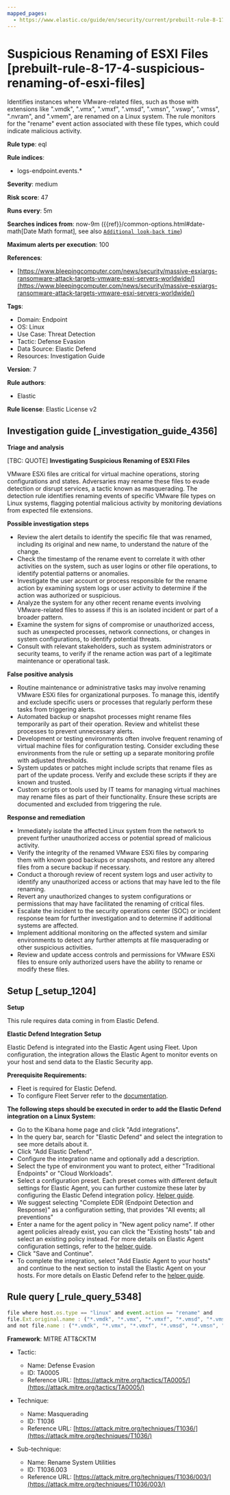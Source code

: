 ```yaml
---
mapped_pages:
  - https://www.elastic.co/guide/en/security/current/prebuilt-rule-8-17-4-suspicious-renaming-of-esxi-files.html
---
```


# Suspicious Renaming of ESXI Files [prebuilt-rule-8-17-4-suspicious-renaming-of-esxi-files]

Identifies instances where VMware-related files, such as those with extensions like ".vmdk", ".vmx", ".vmxf", ".vmsd", ".vmsn", ".vswp", ".vmss", ".nvram", and ".vmem", are renamed on a Linux system. The rule monitors for the "rename" event action associated with these file types, which could indicate malicious activity.

**Rule type**: eql

**Rule indices**:

* logs-endpoint.events.*

**Severity**: medium

**Risk score**: 47

**Runs every**: 5m

**Searches indices from**: now-9m ({{ref}}/common-options.html#date-math[Date Math format], see also [`Additional look-back time`](docs-content://solutions/security/detect-and-alert/create-detection-rule.md#rule-schedule))

**Maximum alerts per execution**: 100

**References**:

* [https://www.bleepingcomputer.com/news/security/massive-esxiargs-ransomware-attack-targets-vmware-esxi-servers-worldwide/](https://www.bleepingcomputer.com/news/security/massive-esxiargs-ransomware-attack-targets-vmware-esxi-servers-worldwide/)

**Tags**:

* Domain: Endpoint
* OS: Linux
* Use Case: Threat Detection
* Tactic: Defense Evasion
* Data Source: Elastic Defend
* Resources: Investigation Guide

**Version**: 7

**Rule authors**:

* Elastic

**Rule license**: Elastic License v2

## Investigation guide [_investigation_guide_4356]

**Triage and analysis**

[TBC: QUOTE]
**Investigating Suspicious Renaming of ESXI Files**

VMware ESXi files are critical for virtual machine operations, storing configurations and states. Adversaries may rename these files to evade detection or disrupt services, a tactic known as masquerading. The detection rule identifies renaming events of specific VMware file types on Linux systems, flagging potential malicious activity by monitoring deviations from expected file extensions.

**Possible investigation steps**

* Review the alert details to identify the specific file that was renamed, including its original and new name, to understand the nature of the change.
* Check the timestamp of the rename event to correlate it with other activities on the system, such as user logins or other file operations, to identify potential patterns or anomalies.
* Investigate the user account or process responsible for the rename action by examining system logs or user activity to determine if the action was authorized or suspicious.
* Analyze the system for any other recent rename events involving VMware-related files to assess if this is an isolated incident or part of a broader pattern.
* Examine the system for signs of compromise or unauthorized access, such as unexpected processes, network connections, or changes in system configurations, to identify potential threats.
* Consult with relevant stakeholders, such as system administrators or security teams, to verify if the rename action was part of a legitimate maintenance or operational task.

**False positive analysis**

* Routine maintenance or administrative tasks may involve renaming VMware ESXi files for organizational purposes. To manage this, identify and exclude specific users or processes that regularly perform these tasks from triggering alerts.
* Automated backup or snapshot processes might rename files temporarily as part of their operation. Review and whitelist these processes to prevent unnecessary alerts.
* Development or testing environments often involve frequent renaming of virtual machine files for configuration testing. Consider excluding these environments from the rule or setting up a separate monitoring profile with adjusted thresholds.
* System updates or patches might include scripts that rename files as part of the update process. Verify and exclude these scripts if they are known and trusted.
* Custom scripts or tools used by IT teams for managing virtual machines may rename files as part of their functionality. Ensure these scripts are documented and excluded from triggering the rule.

**Response and remediation**

* Immediately isolate the affected Linux system from the network to prevent further unauthorized access or potential spread of malicious activity.
* Verify the integrity of the renamed VMware ESXi files by comparing them with known good backups or snapshots, and restore any altered files from a secure backup if necessary.
* Conduct a thorough review of recent system logs and user activity to identify any unauthorized access or actions that may have led to the file renaming.
* Revert any unauthorized changes to system configurations or permissions that may have facilitated the renaming of critical files.
* Escalate the incident to the security operations center (SOC) or incident response team for further investigation and to determine if additional systems are affected.
* Implement additional monitoring on the affected system and similar environments to detect any further attempts at file masquerading or other suspicious activities.
* Review and update access controls and permissions for VMware ESXi files to ensure only authorized users have the ability to rename or modify these files.


## Setup [_setup_1204]

**Setup**

This rule requires data coming in from Elastic Defend.

**Elastic Defend Integration Setup**

Elastic Defend is integrated into the Elastic Agent using Fleet. Upon configuration, the integration allows the Elastic Agent to monitor events on your host and send data to the Elastic Security app.

**Prerequisite Requirements:**

* Fleet is required for Elastic Defend.
* To configure Fleet Server refer to the [documentation](docs-content://reference/ingestion-tools/fleet/fleet-server.md).

**The following steps should be executed in order to add the Elastic Defend integration on a Linux System:**

* Go to the Kibana home page and click "Add integrations".
* In the query bar, search for "Elastic Defend" and select the integration to see more details about it.
* Click "Add Elastic Defend".
* Configure the integration name and optionally add a description.
* Select the type of environment you want to protect, either "Traditional Endpoints" or "Cloud Workloads".
* Select a configuration preset. Each preset comes with different default settings for Elastic Agent, you can further customize these later by configuring the Elastic Defend integration policy. [Helper guide](docs-content://solutions/security/configure-elastic-defend/configure-an-integration-policy-for-elastic-defend.md).
* We suggest selecting "Complete EDR (Endpoint Detection and Response)" as a configuration setting, that provides "All events; all preventions"
* Enter a name for the agent policy in "New agent policy name". If other agent policies already exist, you can click the "Existing hosts" tab and select an existing policy instead. For more details on Elastic Agent configuration settings, refer to the [helper guide](docs-content://reference/ingestion-tools/fleet/agent-policy.md).
* Click "Save and Continue".
* To complete the integration, select "Add Elastic Agent to your hosts" and continue to the next section to install the Elastic Agent on your hosts. For more details on Elastic Defend refer to the [helper guide](docs-content://solutions/security/configure-elastic-defend/install-elastic-defend.md).


## Rule query [_rule_query_5348]

```js
file where host.os.type == "linux" and event.action == "rename" and
file.Ext.original.name : ("*.vmdk", "*.vmx", "*.vmxf", "*.vmsd", "*.vmsn", "*.vswp", "*.vmss", "*.nvram", "*.vmem")
and not file.name : ("*.vmdk", "*.vmx", "*.vmxf", "*.vmsd", "*.vmsn", "*.vswp", "*.vmss", "*.nvram", "*.vmem")
```

**Framework**: MITRE ATT&CKTM

* Tactic:

    * Name: Defense Evasion
    * ID: TA0005
    * Reference URL: [https://attack.mitre.org/tactics/TA0005/](https://attack.mitre.org/tactics/TA0005/)

* Technique:

    * Name: Masquerading
    * ID: T1036
    * Reference URL: [https://attack.mitre.org/techniques/T1036/](https://attack.mitre.org/techniques/T1036/)

* Sub-technique:

    * Name: Rename System Utilities
    * ID: T1036.003
    * Reference URL: [https://attack.mitre.org/techniques/T1036/003/](https://attack.mitre.org/techniques/T1036/003/)



